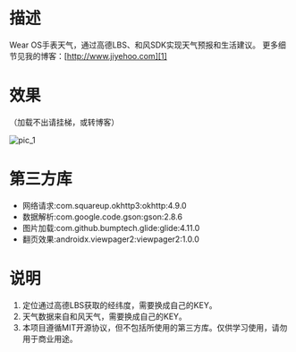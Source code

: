 # 描述
Wear OS手表天气，通过高德LBS、和风SDK实现天气预报和生活建议。
更多细节见我的博客：[http://www.jiyehoo.com][1]

# 效果
（加载不出请挂梯，或转博客）

![pic_1][2]

# 第三方库

 - 网络请求:com.squareup.okhttp3:okhttp:4.9.0
 - 数据解析:com.google.code.gson:gson:2.8.6
 - 图片加载:com.github.bumptech.glide:glide:4.11.0
 - 翻页效果:androidx.viewpager2:viewpager2:1.0.0

# 说明

 1. 定位通过高德LBS获取的经纬度，需要换成自己的KEY。
 2. 天气数据来自和风天气，需要换成自己的KEY。
 3. 本项目遵循MIT开源协议，但不包括所使用的第三方库。仅供学习使用，请勿用于商业用途。

  [1]: http://www.jiyehoo.com
  [2]: http://tc.jiyehoo.com:81/images/2021/02/05/2426015752.gif
